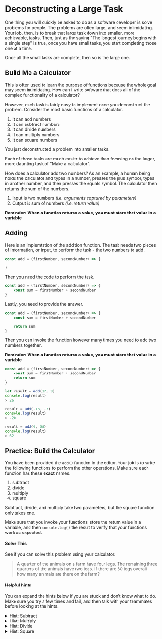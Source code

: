 # Deconstructing a Large Task

One thing you will quickly be asked to do as a software developer is solve problems for people. The problems are often large, and seem intimidating. Your job, then, is to break that large task down into smaller, more achievable, tasks. Then, just as the saying "The longest journey begins with a single step" is true, once you have small tasks, you start completing those one at a time.

Once all the small tasks are complete, then so is the large one.

## Build Me a Calculator

This is often used to learn the purpose of functions because the whole goal may seem intimidating. How can I write software that does all of the complex functionality of a calculator?

However, each task is fairly easy to implement once you deconstruct the problem. Consider the most basic functions of a calculator.

1. It can add numbers
2. It can subtract numbers
3. It can divide numbers
4. It can multiply numbers
5. It can square numbers

You just deconstructed a problem into smaller tasks.

Each of those tasks are much easier to achieve than focusing on the larger, more daunting task of "Make a calculator".

How does a calculator add two numbers? As an example, a human being holds the calculator and types in a number, presses the plus symbol, types in another number, and then presses the equals symbol. The calculator then returns the sum of the numbers.

1. Input is two numbers _(i.e. arguments captured by parameters)_
2. Output is sum of numbers _(i.e. return value)_

**Reminder: When a function returns a value, you must store that value in a variable**

## Adding

Here is an implemtation of the addition function. The task needs two pieces of information, or input, to perform the task - the two numbers to add.

```js
const add = (firstNumber, secondNumber) => {

}
```

Then you need the code to perform the task.

```js
const add = (firstNumber, secondNumber) => {
    const sum = firstNumber + secondNumber
}
```

Lastly, you need to provide the answer.

```js
const add = (firstNumber, secondNumber) => {
    const sum = firstNumber + secondNumber

    return sum
}
```

Then you can invoke the function however many times you need to add two numbers together.

**Reminder: When a function returns a value, you must store that value in a variable**

```js
const add = (firstNumber, secondNumber) => {
    const sum = firstNumber + secondNumber
    return sum
}

let result = add(17, 9)
console.log(result)
> 26

result = add(-13, -7)
console.log(result)
> -20

result = add(4, 58)
console.log(result)
> 62
```

## Practice: Build the Calculator

You have been provided the `add()` function in the editor. Your job is to write the following functions to perform the other operations. Make sure each function has these **exact** names.

1. subtract
2. divide
3. multiply
4. square

Subtract, divide, and multiply take two parameters, but the square function only takes one.

Make sure that you invoke your functions, store the return value in a variable, and then `console.log()` the result to verify that your functions work as expected.

#### Solve This

See if you can solve this problem using your calculator.

> A quarter of the animals on a farm have four legs. The remaining three quarters of the animals have two legs. If there are 60 legs overall, how many animals are there on the farm?

#### Helpful hints

You can expand the hints below if you are stuck and don't know what to do. Make sure you try a few times and fail, and then talk with your teammates before looking at the hints.

<details>
    <summary>Hint: Subtract</summary>

    const subtract = (numberOne, numberTwo) => {
        const difference = numberOne - numberTwo

        return difference
    }
</details>

<details>
    <summary>Hint: Multiply</summary>

    const multiply = (numberOne, numberTwo) => {
        const product = numberOne * numberTwo

        return product
    }
</details>

<details>
    <summary>Hint: Divide</summary>

    const divide = (numberOne, numberTwo) => {
        const quotient = numberOne / numberTwo

        return quotient
    }
</details>

<details>
    <summary>Hint: Square</summary>

    const square = (originalNumber) => {
        const squared = originalNumber * originalNumber

        return squared
    }
</details>